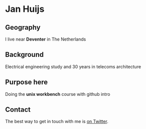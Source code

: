 # Jan Huijs

## Geography

I live near **Deventer** in The Netherlands

## Background

Electrical engineering study and 30 years in telecoms architecture

## Purpose here

Doing the **unix workbench** course with github intro

## Contact

The best way to get in touch with me is [on Twitter](https://twitter.com/janhuijs). 
